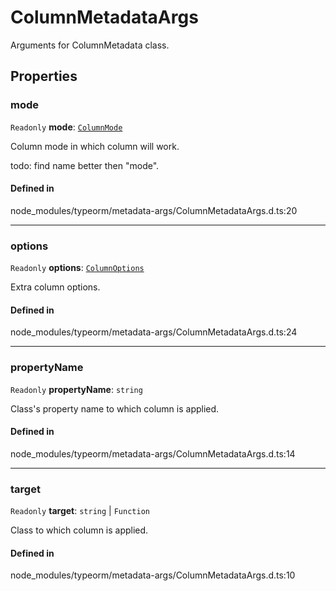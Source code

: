 # ColumnMetadataArgs

Arguments for ColumnMetadata class.

## Properties

### mode

 `Readonly` **mode**: [`ColumnMode`](../types/ColumnMode.md)

Column mode in which column will work.

todo: find name better then "mode".

#### Defined in

node_modules/typeorm/metadata-args/ColumnMetadataArgs.d.ts:20

___

### options

 `Readonly` **options**: [`ColumnOptions`](ColumnOptions.md)

Extra column options.

#### Defined in

node_modules/typeorm/metadata-args/ColumnMetadataArgs.d.ts:24

___

### propertyName

 `Readonly` **propertyName**: `string`

Class's property name to which column is applied.

#### Defined in

node_modules/typeorm/metadata-args/ColumnMetadataArgs.d.ts:14

___

### target

 `Readonly` **target**: `string` \| `Function`

Class to which column is applied.

#### Defined in

node_modules/typeorm/metadata-args/ColumnMetadataArgs.d.ts:10
